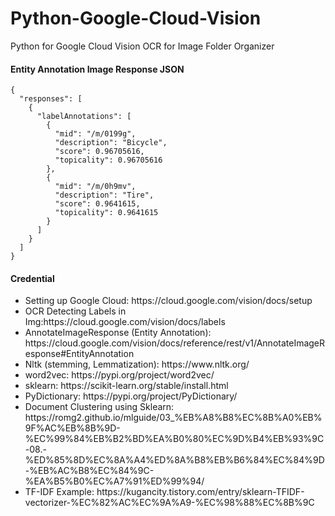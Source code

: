 # Python-Google-Cloud-Vision
Python for Google Cloud Vision OCR for Image Folder Organizer

<h4>Entity Annotation Image Response JSON</h4>

```
{
  "responses": [
    {
      "labelAnnotations": [
        {
          "mid": "/m/0199g",
          "description": "Bicycle",
          "score": 0.96705616,
          "topicality": 0.96705616
        },
        {
          "mid": "/m/0h9mv",
          "description": "Tire",
          "score": 0.9641615,
          "topicality": 0.9641615
        }
      ]
    }
  ]
}
```

<h4>Credential</h4>

<ul>
  <li>Setting up Google Cloud: https://cloud.google.com/vision/docs/setup </li>
  <li>OCR Detecting Labels in Img:https://cloud.google.com/vision/docs/labels</li>
  <li>AnnotateImageResponse (Entity Annotation): https://cloud.google.com/vision/docs/reference/rest/v1/AnnotateImageResponse#EntityAnnotation</li>
  <li>Nltk (stemming, Lemmatization): https://www.nltk.org/</li>
  <li>word2vec: https://pypi.org/project/word2vec/ </li>
  <li> sklearn: https://scikit-learn.org/stable/install.html</li>
  <li>PyDictionary: https://pypi.org/project/PyDictionary/</li>
  <li> Document Clustering using Sklearn: https://romg2.github.io/mlguide/03_%EB%A8%B8%EC%8B%A0%EB%9F%AC%EB%8B%9D-%EC%99%84%EB%B2%BD%EA%B0%80%EC%9D%B4%EB%93%9C-08.-%ED%85%8D%EC%8A%A4%ED%8A%B8%EB%B6%84%EC%84%9D-%EB%AC%B8%EC%84%9C-%EA%B5%B0%EC%A7%91%ED%99%94/ </li>
  <li>TF-IDF Example: https://kugancity.tistory.com/entry/sklearn-TFIDF-vectorizer-%EC%82%AC%EC%9A%A9-%EC%98%88%EC%8B%9C </li>
  </ul>

